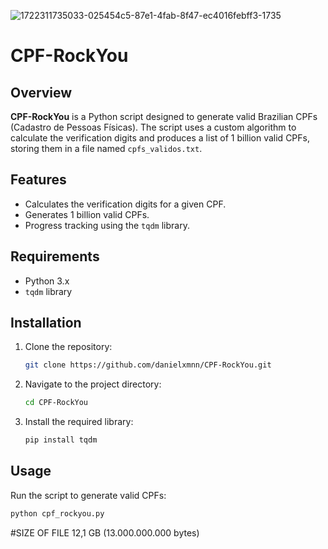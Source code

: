 
![1722311735033-025454c5-87e1-4fab-8f47-ec4016febff3-1735](https://github.com/user-attachments/assets/aac82f12-68a9-4630-a711-39708c5e3756)


# CPF-RockYou

## Overview

**CPF-RockYou** is a Python script designed to generate valid Brazilian CPFs (Cadastro de Pessoas Físicas). The script uses a custom algorithm to calculate the verification digits and produces a list of 1 billion valid CPFs, storing them in a file named `cpfs_validos.txt`.

## Features

- Calculates the verification digits for a given CPF.
- Generates 1 billion valid CPFs.
- Progress tracking using the `tqdm` library.

## Requirements

- Python 3.x
- `tqdm` library

## Installation

1. Clone the repository:
    ```bash
    git clone https://github.com/danielxmnn/CPF-RockYou.git
    ```
2. Navigate to the project directory:
    ```bash
    cd CPF-RockYou
    ```
3. Install the required library:
    ```bash
    pip install tqdm
    ```

## Usage

Run the script to generate valid CPFs:
```bash
python cpf_rockyou.py
```

#SIZE OF FILE 12,1 GB (13.000.000.000 bytes)




